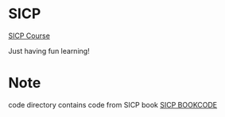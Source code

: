 SICP
====

[SICP Course](http://ocw.mit.edu/courses/electrical-engineering-and-computer-science/6-001-structure-and-interpretation-of-computer-programs-spring-2005/)

Just having fun learning!

Note
===
code directory contains code from SICP book
[SICP BOOKCODE](http://mitpress.mit.edu/sicp/code/)